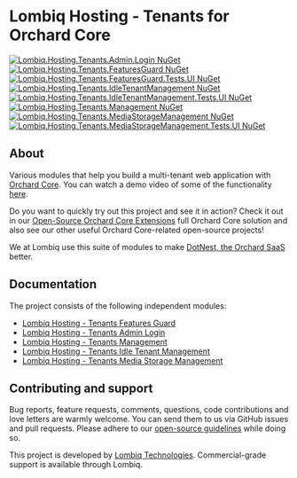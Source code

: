 # Lombiq Hosting - Tenants for Orchard Core

[![Lombiq.Hosting.Tenants.Admin.Login NuGet](https://img.shields.io/nuget/v/Lombiq.Hosting.Tenants.Admin.Login?label=Lombiq.Hosting.Tenants.Admin.Login)](https://www.nuget.org/packages/Lombiq.Hosting.Tenants.Admin.Login/) [![Lombiq.Hosting.Tenants.FeaturesGuard NuGet](https://img.shields.io/nuget/v/Lombiq.Hosting.Tenants.FeaturesGuard?label=Lombiq.Hosting.Tenants.FeaturesGuard)](https://www.nuget.org/packages/Lombiq.Hosting.Tenants.FeaturesGuard/) [![Lombiq.Hosting.Tenants.FeaturesGuard.Tests.UI NuGet](https://img.shields.io/nuget/v/Lombiq.Hosting.Tenants.FeaturesGuard.Tests.UI?label=Lombiq.Hosting.Tenants.FeaturesGuard.Tests.UI)](https://www.nuget.org/packages/Lombiq.Hosting.Tenants.FeaturesGuard.Tests.UI/) [![Lombiq.Hosting.Tenants.IdleTenantManagement NuGet](https://img.shields.io/nuget/v/Lombiq.Hosting.Tenants.IdleTenantManagement?label=Lombiq.Hosting.Tenants.IdleTenantManagement)](https://www.nuget.org/packages/Lombiq.Hosting.Tenants.IdleTenantManagement/) [![Lombiq.Hosting.Tenants.IdleTenantManagement.Tests.UI NuGet](https://img.shields.io/nuget/v/Lombiq.Hosting.Tenants.IdleTenantManagement.Tests.UI?label=Lombiq.Hosting.Tenants.IdleTenantManagement.Tests.UI)](https://www.nuget.org/packages/Lombiq.Hosting.Tenants.IdleTenantManagement.Tests.UI/) [![Lombiq.Hosting.Tenants.Management NuGet](https://img.shields.io/nuget/v/Lombiq.Hosting.Tenants.Management?label=Lombiq.Hosting.Tenants.Management)](https://www.nuget.org/packages/Lombiq.Hosting.Tenants.Management/) [![Lombiq.Hosting.Tenants.MediaStorageManagement NuGet](https://img.shields.io/nuget/v/Lombiq.Hosting.Tenants.MediaStorageManagement?label=Lombiq.Hosting.Tenants.MediaStorageManagement)](https://www.nuget.org/packages/Lombiq.Hosting.Tenants.MediaStorageManagement/) [![Lombiq.Hosting.Tenants.MediaStorageManagement.Tests.UI NuGet](https://img.shields.io/nuget/v/Lombiq.Hosting.Tenants.MediaStorageManagement.Tests.UI?label=Lombiq.Hosting.Tenants.MediaStorageManagement.Tests.UI)](https://www.nuget.org/packages/Lombiq.Hosting.Tenants.MediaStorageManagement.Tests.UI/)

## About

Various modules that help you build a multi-tenant web application with [Orchard Core](https://orchardcore.net/). You can watch a demo video of some of the functionality [here](https://www.youtube.com/watch?v=c9hemoYcjIM&lc=Ugy5jqNChriMx9mLBFN4AaABAg).

Do you want to quickly try out this project and see it in action? Check it out in our [Open-Source Orchard Core Extensions](https://github.com/Lombiq/Open-Source-Orchard-Core-Extensions) full Orchard Core solution and also see our other useful Orchard Core-related open-source projects!

We at Lombiq use this suite of modules to make [DotNest, the Orchard SaaS](https://dotnest.com/) better.

## Documentation

The project consists of the following independent modules:

- [Lombiq Hosting - Tenants Features Guard](Lombiq.Hosting.Tenants.FeaturesGuard/Readme.md)
- [Lombiq Hosting - Tenants Admin Login](Lombiq.Hosting.Tenants.Admin.Login/Readme.md)
- [Lombiq Hosting - Tenants Management](Lombiq.Hosting.Tenants.Management/Readme.md)
- [Lombiq Hosting - Tenants Idle Tenant Management](Lombiq.Hosting.Tenants.IdleTenantManagement/Readme.md)
- [Lombiq Hosting - Tenants Media Storage Management](Lombiq.Hosting.Tenants.MediaStorageManagement/Readme.md)

## Contributing and support

Bug reports, feature requests, comments, questions, code contributions and love letters are warmly welcome. You can send them to us via GitHub issues and pull requests. Please adhere to our [open-source guidelines](https://lombiq.com/open-source-guidelines) while doing so.

This project is developed by [Lombiq Technologies](https://lombiq.com/). Commercial-grade support is available through Lombiq.
